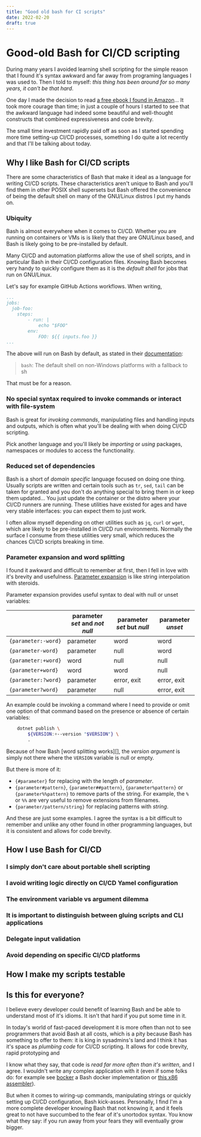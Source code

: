 ```yaml
---
title: "Good old bash for CI scripts"
date: 2022-02-20
draft: true
---
```


# Good-old Bash for CI/CD scripting

During many years I avoided learning shell scripting for the simple reason that I found it's syntax awkward and far away
from programing languages I was used to. Then I told to myself: _this thing has been around for so many years, it can't
be that hard_.

One day I made the decision to read [a free ebook I found in Amazon][amazon-book]... It took more courage
than time; in just a couple of hours I started to see that the awkward language had indeed some beautiful and well-thought
constructs that combined expressiveness and code brevity.

The small time investment rapidly paid off as soon as I started spending more time setting-up CI/CD processes, something
I do quite a lot recently and that I'll be talking about today.

[amazon-book]: https://www.amazon.com/Shell-Scripting-Automate-Command-Programming-ebook/dp/B015FZAXU6

## Why I like Bash for CI/CD scripts

There are some characteristics of Bash that make it ideal as a language for writing CI/CD scripts. These characteristics
aren't unique to Bash and you'll find them in other POSIX shell supersets but Bash offered the convenience of being
the default shell on many of the GNU/Linux distros I put my hands on.

### Ubiquity

Bash is almost everywhere when it comes to CI/CD. Whether you are running on containers or VMs is is likely that they
are GNU/Linux based, and Bash is likely going to be pre-installed by default.

Many CI/CD and automation platforms allow the use of shell scripts, and in particular Bash in their CI/CD configuration
files. Knowing Bash becomes very handy to quickly configure them as it is the _default shell_ for jobs that run on
GNU/Linux.

Let's say for example GitHub Actions workflows. When writing,

```yaml
...
jobs:
  job-foo:
    steps:
        - run: |
            echo "$FOO"
        env:
            FOO: ${{ inputs.foo }}
...
```

The above will run on Bash by default, as stated in their
[documentation](https://docs.github.com/en/actions/using-workflows/workflow-syntax-for-github-actions#jobsjob_idstepsshell):

> `bash`: The default shell on non-Windows platforms with a fallback to sh

That must be for a reason.

### No special syntax required to invoke commands or interact with file-system

Bash is great for _invoking commands_, manipulating files and handling inputs and outputs, which is often what you'll
be dealing with when doing CI/CD scripting.

Pick another language and you'll likely be _importing_ or _using_ packages, namespaces or modules to access the
functionality.

### Reduced set of dependencies

Bash is a short of _domain specific_ language focused on doing one thing. Usually scripts are written and certain tools
such as `tr`, `sed`, `tail` can be taken for granted and you don't do anything special to bring them in or keep them
updated... You just update the container or the distro where your CI/CD runners are running. These utilities have
existed for ages and have very stable interfaces: you can expect them to just work.

I often allow myself depending on other utilities such as `jq`, `curl` or `wget`, which are likely to be pre-installed
in CI/CD run environments. Normally the surface I consume from these utilities very small, which reduces the chances
CI/CD scripts breaking in time.

### Parameter expansion and word splitting

I found it awkward and difficult to remember at first, then I fell in love with it's brevity and usefulness.
[Parameter expansion][parameter-expansion] is like string interpolation with steroids.

Parameter expansion provides useful syntax to deal with null or unset variables:

|                     | parameter _set_ and _not null_ | parameter _set_ but _null_ | parameter _unset_ |
| ------------------- | ------------------------------ | -------------------------- | ----------------- |
| `{parameter:-word}` | parameter                      | word                       | word              |
| `{parameter-word}`  | parameter                      | null                       | word              |
| `{parameter:+word}` | word                           | null                       | null              |
| `{parameter+word}`  | word                           | word                       | null              |
| `{parameter:?word}` | parameter                      | error, exit                | error, exit       |
| `{parameter?word}`  | parameter                      | null                       | error, exit       |

An example could be invoking a command where I need to provide or omit one option of that command based on the presence
or absence of certain variables:

```bash
    dotnet publish \
        ${VERSION:+--version "$VERSION"} \
        .
```

Because of how Bash [word splitting works][], the _version argument_ is simply not there where the `VERSION` variable
is null or empty.

But there is more of it: 

* `{#parameter}` for replacing with the length of _parameter_.
* `{parameter#pattern}`, `{parameter##pattern}`, `{parameter%pattern}` or `{parameter%%pattern}` to remove parts of the
   string. For example, the `%` or `%%` are very useful to remove extensions from filenames.
* `{parameter/pattern/string}` for replacing patterns with _string_.

And these are just some examples. I agree the syntax is a bit difficult to remember and unlike any other found in other
programming languages, but it is consistent and allows for code brevity.

[parameter-expansion]: https://www.gnu.org/software/bash/manual/html_node/Shell-Parameter-Expansion.html
[shell-word-splitting]: https://www.gnu.org/software/bash/manual/html_node/Word-Splitting.html

## How I use Bash for CI/CD

### I simply don't care about portable shell scripting

### I avoid writing logic directly on CI/CD Yamel configuration

### The environment variable vs argument dilemma 

### It is important to distinguish between gluing scripts and CLI applications

### Delegate input validation

### Avoid depending on specific CI/CD platforms 

## How I make my scripts testable

## Is this for everyone?

I believe every developer could benefit of learning Bash and be able to understand most of it's idioms. It isn't that
hard if you put some time in it.

In today's world of fast-paced development it is more often than not to see programmers that avoid Bash at all costs, 
which is a pity because Bash has something to offer to them: it is king in sysadmins's land and I think it has it's space as
_plumbing code_ for CI/CD scripting. It allows for code brevity, rapid prototyping and 

I know what they say, that code is _read far more often than it's written_, and I agree. I wouldn't write any complex 
application with it (even if some folks do: for example see [bocker](https://github.com/p8952/bocker) a Bash docker 
implementation or [this x86 assembler](https://lists.gnu.org/archive/html/bug-bash/2001-02/msg00054.html)).

But when it comes to wiring-up commands, manipulating strings or quickly setting up CI/CD configuration, Bash 
kick-asses. Personally, I find I'm a more complete developer knowing Bash that not knowing it, and it feels great to
not have succumbed to the fear of it's unortodox syntax. You know what they say: if you run away from your fears they
will eventually grow bigger. 